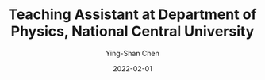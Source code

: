 ---
author: "Ying-Shan Chen"
title: "Teaching Assistant at Department of Physics, National Central University"
jobtitle: [
    "Research Assistant at Laser Plasma Physics Laboratory (LPPL)"
]
company: "National Cheng Kung University (NCKU)"
location: "Tainan City, Taiwan"
date: '2022-02-01'
periods: ["February 2022 - January 2024"]
jobs: [
    []
]
moreinfo: false
skills: [
    ["Remote Work"]
]
logo: ./logo/NCKU.jpg
---